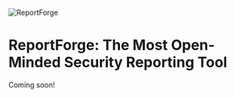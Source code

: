 ![ReportForge](https://github.com/AttackForge/ReportForge/assets/37235370/7b35cc24-4b69-44c2-b147-9db6c2b07ad9)

# ReportForge: The Most Open-Minded Security Reporting Tool

Coming soon!
